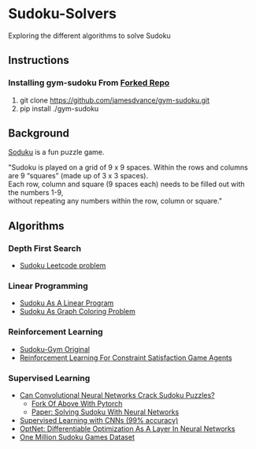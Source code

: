 # Sudoku-Solvers
Exploring the different algorithms to solve Sudoku

## Instructions

### Installing gym-sudoku From [Forked Repo](https://github.com/jamesdvance/gym-sudoku)
1. git clone https://github.com/jamesdvance/gym-sudoku.git
2. pip install ./gym-sudoku

## Background
[Soduku](https://en.wikipedia.org/wiki/Sudoku) is a fun puzzle game. 

"Sudoku is played on a grid of 9 x 9 spaces. Within the rows and columns are 9 “squares” (made up of 3 x 3 spaces). <br/>
Each row, column and square (9 spaces each) needs to be filled out with the numbers 1-9, <br/>
without repeating any numbers within the row, column or square."

## Algorithms

### Depth First Search
* [Sudoku Leetcode problem](https://leetcode.com/problems/sudoku-solver/)

### Linear Programming
* [Sudoku As A Linear Program](https://www.coin-or.org/PuLP/CaseStudies/a_sudoku_problem.html)
* [Sudoku As Graph Coloring Problem](https://www.linkedin.com/pulse/solve-your-sudoku-graph-coloring-problem-alireza-soroudi/?trk=eml-email_series_follow_newsletter_01-hero-1-title_link&midToken=AQET4HYp_zAXXw&fromEmail=fromEmail&ut=2RbmToAhecnGI1)

### Reinforcement Learning
* [Sudoku-Gym Original](https://github.com/wcheung-code/sudoku-gym)
* [Reinforcement Learning For Constraint Satisfaction Game Agents](https://arxiv.org/ftp/arxiv/papers/2102/2102.06019.pdf)

### Supervised Learning
* [Can Convolutional Neural Networks Crack Sudoku Puzzles?](https://github.com/Kyubyong/sudoku)
    * [Fork Of Above With Pytorch](https://github.com/charlesakin/sudoku)
    * [Paper: Solving Sudoku With Neural Networks](https://cs230.stanford.edu/files_winter_2018/projects/6939771.pdf)
* [Supervised Learning with CNNs (99% accuracy)](https://github.com/shivaverma/Sudoku-Solver/blob/master/sudoku.ipynb)
* [OptNet: Differentiable Optimization As A Layer In Neural Networks](http://proceedings.mlr.press/v70/amos17a/amos17a.pdf)
* [One Million Sudoku Games Dataset](https://www.kaggle.com/datasets/bryanpark/sudoku)

